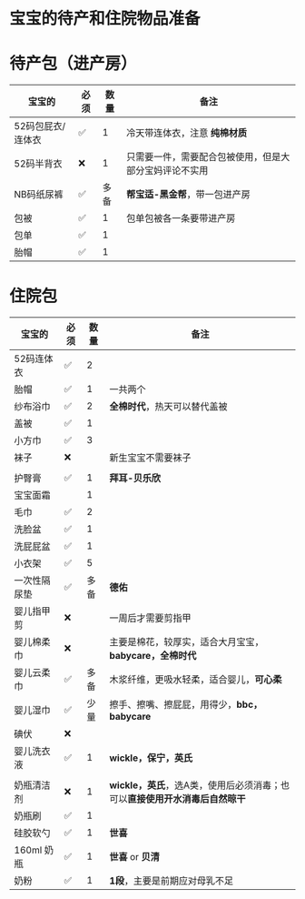 <script setup>
import ScrollView from '../components/ScrollView.vue'
</script>
# 宝宝的待产和住院物品准备

# 待产包（进产房）

<ScrollView>

| 宝宝的            | 必须 | 数量 | 备注                                                   |
| ----------------- | ---- | ---- | ------------------------------------------------------ |
| 52码包屁衣/连体衣 | ✅    | 1    | 冷天带连体衣，注意 **纯棉材质**                        |
| 52码半背衣        | ❌    | 1    | 只需要一件，需要配合包被使用，但是大部分宝妈评论不实用 |
| NB码纸尿裤        | ✅    | 多备 | **帮宝适-黑金帮**，带一包进产房                        |
| 包被              | ✅    | 1    | 包单包被各一条要带进产房                               |
| 包单              | ✅    | 1    |                                                        |
| 胎帽              | ✅    | 1    |                                                        |

# 住院包

| 宝宝的       | 必须 | 数量 | 备注                                                 |
| ------------ | ---- | ---------------------------------------------------- | ---------------------------------------------------- |
| 52码连体衣 | ✅    | 2 |                              |
| 胎帽 | ✅ | 1 | 一共两个 |
| 纱布浴巾     | ✅    | 2   | **全棉时代**，热天可以替代盖被                                |
| 盖被         | ✅    | 1   |                                                      |
| 小方巾       | ✅    | 3   |                                                      |
| 袜子     |   ❌     |        | 新生宝宝不需要袜子 |
|  |  |  | |
| 护臀膏       | ✅    | 1   | **拜耳-贝乐欣**                                      |
| 宝宝面霜     |      | 1 |                                                      |
| 毛巾         | ✅    | 2  |                                                      |
| 洗脸盆       | ✅    | 1   |                                                      |
| 洗屁屁盆     | ✅    | 1   |                                                      |
| 小衣架       | ✅    | 5  |                                                      |
| 一次性隔尿垫 | ✅    | 多备  | **德佑**                                             |
| 婴儿指甲剪   | ❌    |     | 一周后才需要剪指甲                                   |
| 婴儿棉柔巾   | ❌    |     | 主要是棉花，较厚实，适合大月宝宝，**babycare，全棉时代** |
| 婴儿云柔巾   | ✅    | 多备  | 木浆纤维，更吸水轻柔，适合婴儿，**可心柔**           |
| 婴儿湿巾     | ✅    | 少量  | 擦手、擦嘴、擦屁屁，用得少，**bbc，babycare** |
| 碘伏         | ❌  |   |                                                      |
| 婴儿洗衣液   | ✅    | 1   | **wickle，保宁，英氏**                               |
|  |  |  |  |
| 奶瓶清洁剂   | ❌   | 1   | **wickle，英氏**，选A类，使用后必须消毒；也可以**直接使用开水消毒后自然晾干** |
| 奶瓶刷       | ✅    | 1   |                                                      |
| 硅胶软勺     | ✅   | 1 | **世喜**                                           |
| 160ml 奶瓶   | ✅    | 1   | **世喜** or **贝清**                                 |
| 奶粉         | ✅ | 1 | **1段**，主要是前期应对母乳不足                               |

</ScrollView>

